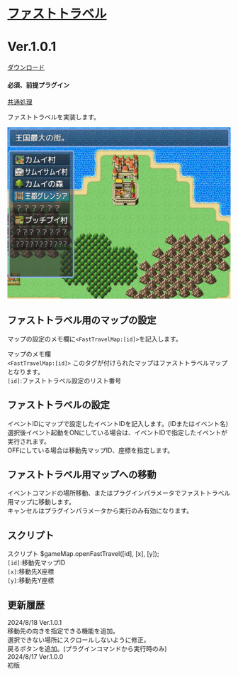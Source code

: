 # [ファストトラベル](https://raw.githubusercontent.com/nuun888/MZ/master/NUUN_FastTravel.js)
# Ver.1.0.1
[ダウンロード](https://raw.githubusercontent.com/nuun888/MZ/master/NUUN_FastTravel.js)  
#### 必須、前提プラグイン
[共通処理](https://github.com/nuun888/MZ/blob/master/README/Base.md)  

ファストトラベルを実装します。  

![画像](img/FastTravel1.png)  

## ファストトラベル用のマップの設定
マップの設定のメモ欄に`<FastTravelMap:[id]>`を記入します。  

マップのメモ欄  
`<FastTravelMap:[id]>` このタグが付けられたマップはファストトラベルマップとなります。  
`[id]`:ファストトラベル設定のリスト番号  

## ファストトラベルの設定
イベントIDにマップで設定したイベントIDを記入します。(IDまたはイベント名)  
選択後イベント起動をONにしている場合は、イベントIDで指定したイベントが実行されます。  
OFFにしている場合は移動先マップID、座標を指定します。  

## ファストトラベル用マップへの移動
イベントコマンドの場所移動、またはプラグインパラメータでファストトラベル用マップに移動します。  
キャンセルはプラグインパラメータから実行のみ有効になります。  

## スクリプト
スクリプト
$gameMap.openFastTravel([id], [x], [y]);  
`[id]`:移動先マップID  
`[x]`:移動先X座標  
`[y]`:移動先Y座標  

## 更新履歴
2024/8/18 Ver.1.0.1  
移動先の向きを指定できる機能を追加。  
選択できない場所にスクロールしないように修正。  
戻るボタンを追加。(プラグインコマンドから実行時のみ)  
2024/8/17 Ver.1.0.0  
初版  
